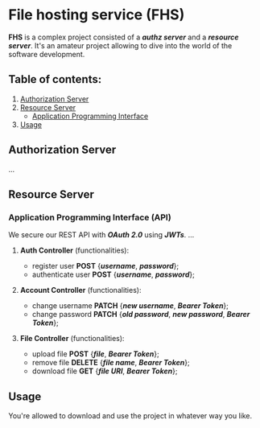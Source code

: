# File hosting service (FHS)
**FHS** is a complex project consisted of a ***authz server*** and a ***resource server***. It's an amateur project allowing to dive into the world of the software development.

## Table of contents:
1. [Authorization Server](#authz-server)
2. [Resource Server](#resource-server)
    - [Application Programming Interface](#api)
3. [Usage](#usage)

## Authorization Server <a name="authz-server"></a>
...

## Resource Server <a name="resource-server"></a>

### Application Programming Interface (API) <a name="api"></a>
We secure our REST API with ***OAuth 2.0*** using ***JWTs***.
...

1. **Auth Controller** (functionalities):
    - register user **POST** {***username***, ***password***};
    - authenticate user **POST** {***username***, ***password***};

2. **Account Controller** (functionalities):
    - change username **PATCH** {***new username***, ***Bearer Token***};
    - change password **PATCH** {***old password***, ***new password***, ***Bearer Token***};

3. **File Controller** (functionalities):
    - upload file **POST** {***file***, ***Bearer Token***};
    - remove file **DELETE** {***file name***, ***Bearer Token***};
    - download file **GET** {***file URI***, ***Bearer Token***};

## Usage <a name="usage"></a>
You're allowed to download and use the project in whatever way you like.
